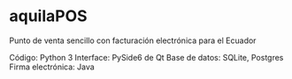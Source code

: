 # aquilaPOS
Punto de venta sencillo con facturación electrónica para el Ecuador

Código: Python 3
Interface: PySide6 de Qt
Base de datos: SQLite, Postgres
Firma electrónica: Java